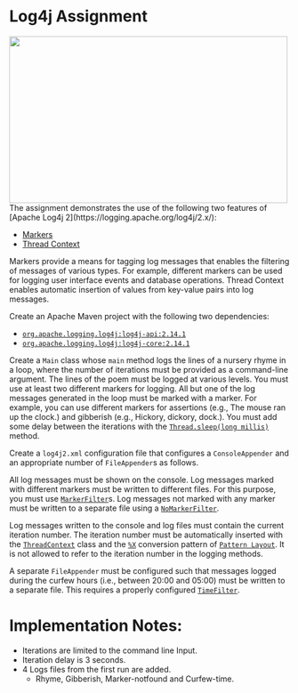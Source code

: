 # Log4j Assignment
<img src="http://theblogreaders.com/wp-content/uploads/2016/01/log4j.jpg" width="500" height="300" />
The assignment demonstrates the use of the following two features of [Apache Log4j 2](https://logging.apache.org/log4j/2.x/):

-   [Markers](https://logging.apache.org/log4j/2.x/manual/markers.html)
-   [Thread Context](https://logging.apache.org/log4j/2.x/manual/thread-context.html)

Markers provide a means for tagging log messages that enables the filtering of messages of various types. For example, different markers can be used for logging user interface events and database operations. Thread Context enables automatic insertion of values from key-value pairs into log messages.

Create an Apache Maven project with the following two dependencies:

-   [`org.apache.logging.log4j:log4j-api:2.14.1`](https://search.maven.org/artifact/org.apache.logging.log4j/log4j-api/2.14.1/jar)
-   [`org.apache.logging.log4j:log4j-core:2.14.1`](https://search.maven.org/artifact/org.apache.logging.log4j/log4j-core/2.14.1/jar)

Create a `Main` class whose `main` method logs the lines of a nursery rhyme in a loop, where the number of iterations must be provided as a command-line argument. The lines of the poem must be logged at various levels. You must use at least two different markers for logging. All but one of the log messages generated in the loop must be marked with a marker. For example, you can use different markers for assertions (e.g., The mouse ran up the clock.) and gibberish (e.g., Hickory, dickory, dock.). You must add some delay between the iterations with the [`Thread.sleep(long millis)`](https://docs.oracle.com/en/java/javase/11/docs/api/java.base/java/lang/Thread.html#sleep(long)) method.

Create a `log4j2.xml` configuration file that configures a `ConsoleAppender` and an appropriate number of `FileAppender`s as follows.

All log messages must be shown on the console. Log messages marked with different markers must be written to different files. For this purpose, you must use [`MarkerFilter`](https://logging.apache.org/log4j/2.x/manual/filters.html#MarkerFilter)s. Log messages not marked with any marker must be written to a separate file using a [`NoMarkerFilter`](https://logging.apache.org/log4j/2.x/manual/filters.html#NoMarkerFilter).

Log messages written to the console and log files must contain the current iteration number. The iteration number must be automatically inserted with the [`ThreadContext`](https://logging.apache.org/log4j/2.x/log4j-api/apidocs/org/apache/logging/log4j/ThreadContext.html) class and the [`%X`](https://logging.apache.org/log4j/2.x/manual/layouts.html#PatternMDC) conversion pattern of [`Pattern Layout`](https://logging.apache.org/log4j/2.x/manual/layouts.html#PatternLayout). It is not allowed to refer to the iteration number in the logging methods.

A separate `FileAppender` must be configured such that messages logged during the curfew hours (i.e., between 20:00 and 05:00) must be written to a separate file. This requires a properly configured [`TimeFilter`](https://elearning.unideb.hu/mod/assign/code>https://logging.apache.org/log4j/2.x/manual/filters.html#TimeFilter</code).

# Implementation Notes:

- Iterations are limited to the command line Input.
- Iteration delay is 3 seconds.
- 4 Logs files from the first run are added.
	- Rhyme, Gibberish, Marker-notfound and Curfew-time.


